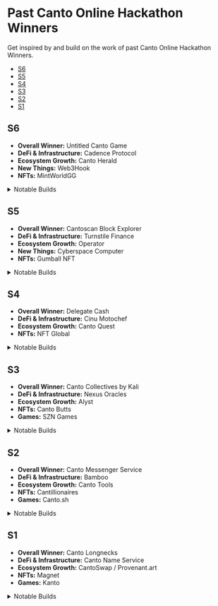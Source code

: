 # Past Canto Online Hackathon Winners

Get inspired by and build on the work of past Canto Online Hackathon Winners.

- [S6](#S6)
- [S5](#S5)
- [S4](#S4)
- [S3](#S3)
- [S2](#S2)
- [S1](#S1)

## S6

- **Overall Winner:** Untitled Canto Game
- **DeFi & Infrastructure:** Cadence Protocol
- **Ecosystem Growth:** Canto Herald
- **New Things:** Web3Hook
- **NFTs:** MintWorldGG

<details>
  <summary>Notable Builds</summary>

    - GaCanto
    - DeNotify
    - DexFinance
    - txnv_io
    - NFTs2ME
    - Sloppyswap
    - Canto Starter Kit
  
</details>

## S5

- **Overall Winner:** Cantoscan Block Explorer
- **DeFi & Infrastructure:** Turnstile Finance
- **Ecosystem Growth:** Operator
- **New Things:** Cyberspace Computer
- **NFTs:** Gumball NFT

<details>
  <summary>Notable Builds</summary>

    - DefiLlama DEX Aggregator
    - Canto Node Automation
    - Warped
    - RedStone Oracles
    - Carto
    - Kamagotchi
    - Cantofornians
    - Canteen Finance
    - Cantopia
    - Unidex
    - Cosmos Cache
    - Pyxis
    - DCA Cash
    - CantoDAO
    - Cypher Skulls
  
</details>

## S4

- **Overall Winner:** Delegate Cash
- **DeFi & Infrastructure:** Cinu Motochef
- **Ecosystem Growth:** Canto Quest
- **NFTs:** NFT Global

<details>
  <summary>Notable Builds</summary>

    - Sanka
    - Leverage Finance
  
</details>

## S3

- **Overall Winner:** Canto Collectives by Kali
- **DeFi & Infrastructure:** Nexus Oracles
- **Ecosystem Growth:** Alyst
- **NFTs:** Canto Butts
- **Games:** SZN Games

<details>
  <summary>Notable Builds</summary>

    - Dappy
    - Canto Splits by Neobase
  
</details>

## S2

- **Overall Winner:** Canto Messenger Service
- **DeFi & Infrastructure:** Bamboo
- **Ecosystem Growth:** Canto Tools
- **NFTs:** Cantillionaires
- **Games:** Canto.sh

<details>
  <summary>Notable Builds</summary>

    - Carbon
  
</details>

## S1

- **Overall Winner:** Canto Longnecks
- **DeFi & Infrastructure:** Canto Name Service
- **Ecosystem Growth:** CantoSwap / Provenant.art
- **NFTs:** Magnet
- **Games:** Kanto

<details>
  <summary>Notable Builds</summary>

    - Prompt
    - TH0TH
    - Y2R Finance
  
</details>